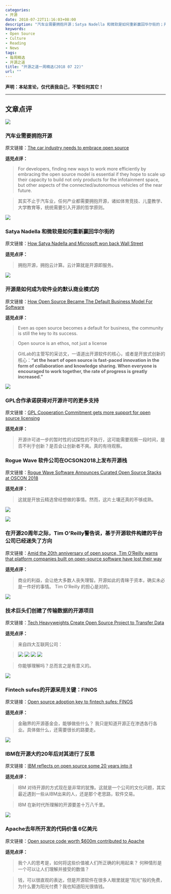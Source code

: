 ```yaml
---
categories:
- 开源
date: 2018-07-22T11:16:03+08:00
description: "汽车业需要拥抱开源；Satya Nadella 和微软是如何重新赢回华尔街的；开源是如何成为软件业的默认商业模式的；GPL合作承诺获得对开源许可的更多支持；Rogue Wave 软件公司在OCSON2018上发布开源栈；在开源20周年之际，Tim O'Reilly警告说，基于开源软件构建的平台公司已经迷失了方向；技术巨头们创建了传输数据的开源项目；Fintech sufes的开源采用关键：FINOS；IBM在开源大约20年后对其进行了反思；Apache去年所开发的代码价值 6亿美元"
keywords:
- Open Source
- Culture
- Reading
- News
tags:
- 每周精选
- 开源之道
title: "开源之道一周精选(2018 07 22)"
url: ""
---
```

**声明：本站言论，仅代表我自己，不管任何其它！**

---

## 文章点评

![](https://cdn0.tnwcdn.com/wp-content/blogs.dir/1/files/2018/07/The-car-industry-needs-to-embrace-open-source-796x417.png)

### 汽车业需要拥抱开源

原文链接：[The car industry needs to embrace open source](https://thenextweb.com/contributors/2018/07/15/the-car-industry-needs-to-embrace-open-source/)

**适兕点评：**

> For developers, finding new ways to work more efficiently by embracing the open source model is essential if they hope to scale up their capacity to build not only products for the infotainment space, but other aspects of the connected/autonomous vehicles of the near future.

> 其实不止于汽车业，任何产业都需要拥抱开源，诸如体育竞技、儿童教学、大学教育等，统统需要引入开源的哲学原则。

![](https://cms.qz.com/wp-content/uploads/2018/06/microsoft-acquires-github.jpg?quality=80&strip=all&w=3200)

### Satya Nadella 和微软是如何重新赢回华尔街的

原文链接：[How Satya Nadella and Microsoft won back Wall Street](https://qz.com/1325193/how-microsoft-won-back-wall-street/)

**适兕点评：**

> 拥抱开源，拥抱云计算。云计算就是开源即服务。

![](https://specials-images.forbesimg.com/dam/imageserve/1125049472/960x0.jpg?fit=scale)

### 开源是如何成为软件业的默认商业模式的

原文链接：[How Open Source Became The Default Business Model For Software](https://www.forbes.com/sites/forbestechcouncil/2018/07/16/how-open-source-became-the-default-business-model-for-software/#738658ae4e72)

**适兕点评：**

> Even as open source becomes a default for business, the community is still the key to its success.

> Open source is an ethos, not just a license

> GitLab的主管写的采访文，一语道出开源软件的核心，或者是开放式创新的核心：**“at the heart of open source is fast-paced innovation in the form of collaboration and knowledge sharing. When everyone is encouraged to work together, the rate of progress is greatly increased.”**

![](https://sdtimes.com/wp-content/uploads/2018/07/DiOtyxNW0AAWlrJ.jpg)

### GPL合作承诺获得对开源许可的更多支持

原文链接：[GPL Cooperation Commitment gets more support for open source licensing](https://sdtimes.com/os/gpl-cooperation-commitment-gets-more-support-for-open-source-licensing/)

**适兕点评：**

> 开源许可进一步的暂时性的试探性的不执行，这可能需要观察一段时间，是否不利于创新？是否会让创新者不爽。真的有待观察。

### Rogue Wave 软件公司在OCSON2018上发布开源栈

原文链接：[Rogue Wave Software Announces Curated Open Source Stacks at OSCON 2018](http://www.digitaljournal.com/pr/3856355)

**适兕点评：**

> 这就是开放云精选曾经想做的事情。然而，这片土壤还真的不够成熟。

![](https://www.linuxjournal.com/sites/default/files/styles/1700x1000/public/nodeimage/story/bigstock-Open-Source-Background-Concept-7136545_0.jpg?itok=OcuFRPxs)

![](https://www.geekwire.com/wp-content/uploads/2018/07/IMG_4380-1260x924.jpg)

### 在开源20周年之际，Tim O'Reilly警告说，基于开源软件构建的平台公司已经迷失了方向

原文链接：[Amid the 20th anniversary of open source, Tim O’Reilly warns that platform companies built on open-source software have lost their way](https://www.geekwire.com/2018/amid-20th-anniversary-open-source-tim-oreilly-warns-platform-companies-built-open-source-software-lost-way/)

**适兕点评：**

> 商业的利益，会让绝大多数人丧失理智。开源如此的青睐于资本，确实未必是一件好的事情。 Tim O’Reilly 的担心是对的。

![](https://res.cloudinary.com/sdxcentral/image/fetch/w_490,h_245,c_lfill,g_auto,f_auto,q_auto,dpr_auto/https://www.sdxcentral.com/wp-content/uploads/2018/07/Tech-Heavyweights-Create-Open-Source-Project-to-Transfer-Data.jpg)

### 技术巨头们创建了传输数据的开源项目

原文链接：[Tech Heavyweights Create Open Source Project to Transfer Data](https://www.sdxcentral.com/articles/news/tech-heavyweights-create-open-source-project-to-transfer-data/2018/07/)

**适兕点评：**

> 来自四大互联网公司：

> ![](https://datatransferproject.dev/images/logo-microsoft.png) ![](https://datatransferproject.dev/images/logo-google.png) ![](https://datatransferproject.dev/images/logo-facebook.png) ![](https://datatransferproject.dev/images/logo-twitter.png)

> 你能够理解吗？总而言之是有意义的。

![](https://www.itweb.co.za/static/pictures/2018/07/resized/-fs-Finos.xl.jpg)

### Fintech sufes的开源采用关键：FINOS

原文链接：[Open source adoption key to fintech sufes: FINOS](https://www.itweb.co.za/content/lLn147myLeB7J6Aa)

**适兕点评：**

> 金融界的开源基金会，能够做些什么？ 我只是知道开源正在渗透各行各业。具体做什么，还需要很长的路要走。

![](https://qtxasset.com/styles/breakpoint_xl_880px_w/s3fs/fiercetelecom/1532035130/oscon800.jpg/oscon800.jpg?q._BZ_IG9PmygNGD60GqBxv9_rjFYfIu&itok=F9VrIQzy)

### IBM在开源大约20年后对其进行了反思

原文链接：[IBM reflects on open source some 20 years into it](https://www.fiercetelecom.com/telecom/ibm-reflects-open-source-some-20-years-into-it)

**适兕点评：**

> IBM 对待开源的方式现在是非常的犹豫。这就是一个公司的文化问题，其实最近遇到一些从IBM出来的人，还是那个老思路，软件交易。

> IBM 在新时代所理解的开源要差十万八千里。

![](https://www.itweb.co.za/static/pictures/2018/07/resized/-fs-apache-.xl.jpg)

### Apache去年所开发的代码价值 6亿美元

原文链接：[Open source code worth $600m contributed to Apache](https://www.itweb.co.za/content/KA3Ww7dl35J7rydZ)

**适兕点评：**

> 我个人的思考是，如何将这些价值被人们所正确的利用起来？ 何种情形是一个可以让人们理解并接受的数值？

> 钱，可以很直观的表达，但是开源软件在很多人眼里就是"阳光"般的免费，为什么要为阳光付费？我也知道阳光很值钱。
